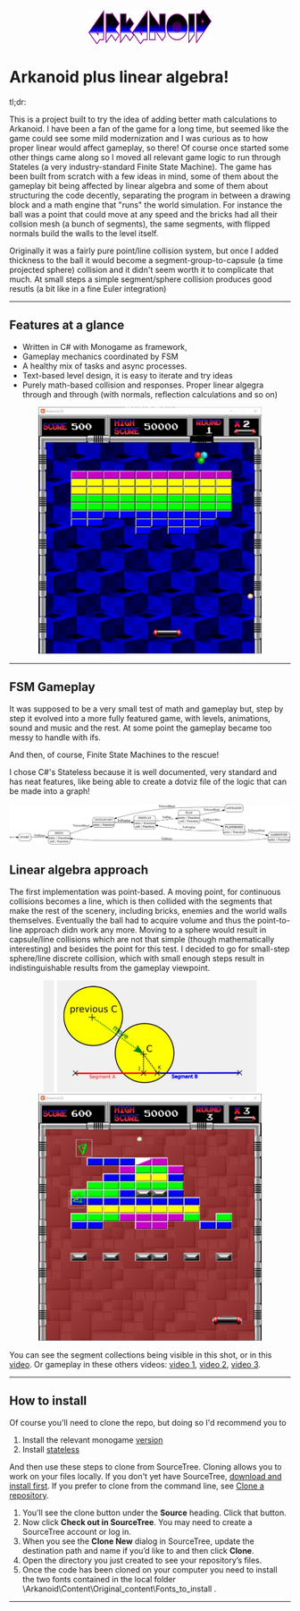 <p align="center">
  <img src="Readmedia/ArkaLogo.png">
</p>

Arkanoid plus linear algebra!
============

tl;dr:

This is a project built to try the idea of adding better math calculations to Arkanoid. I have been a fan of the game for a long time, but seemed like the game could see some mild modernization and I was curious as to how proper linear would affect gameplay, so there!
Of course once started some other things came along so I moved all relevant game logic to run through Stateles (a very industry-standard Finite State Machine).
The game has been built from scratch with a few ideas in mind, some of them about the gameplay bit being affected by linear algebra and some of them about structuring the code decently, separating the program in between a drawing block and a math engine that "runs" the world simulation. For instance the ball was a point that could move at any speed and the bricks had all their collsion mesh (a bunch of segments), the same segments, with flipped normals build the walls to the level itself.

Originally it was a fairly pure point/line collision system, but once I added thickness to the ball it would become a segment-group-to-capsule (a time projected sphere) collision and it didn't seem worth it to complicate that much. At small steps a simple segment/sphere collision produces good resutls (a bit like in a fine Euler integration)

---
## Features at a glance

* Written in C# with Monogame as framework,
* Gameplay mechanics coordinated by FSM
* A healthy mix of tasks and async processes.
* Text-based level design, it is easy to iterate and try ideas
* Purely math-based collision and responses. Proper linear algegra through and through (with normals, reflection calculations and so on)

<p align="center">
  <img width="400" src="Readmedia/Arkanoid_01.jpg">
</p>

---
## FSM Gameplay

It was supposed to be a very small test of math and gameplay but, step by step it evolved into a more fully featured game, with levels, animations, sound and music and the rest. At some point the gameplay became too messy to handle with ifs.

And then, of course, Finite State Machines to the rescue!

I chose C#'s Stateless because it is well documented, very standard and has neat features, like being able to create a dotviz file of the logic that can be made into a graph!

<p align="center">
  <img src="Readmedia/Stateless_graph.jpg">
</p>

## Linear algebra approach

The first implementation was point-based. A moving point, for continuous collisions becomes a line, which is then collided with the segments that make the rest of the scenery, including bricks, enemies and the world walls themselves.
Eventually the ball had to acquire volume and thus the point-to-line approach didn work any more. Moving to a sphere would result in capsule/line collisions which are not that simple (though mathematically interesting) and besides the point for this test. I decided to go for small-step sphere/line discrete collision, which with small enough steps result in indistinguishable results from the gameplay viewpoint.

<p align="center">
   <img src="Readmedia/Circle_Graf.jpg" height=200>     
   <img width="400" src="Readmedia/Arkanoid_03.jpg">
</p>


You can see the segment collections being visible in this shot, or in this [video](https://www.youtube.com/watch?v=zr9vkhosWPQ). Or gameplay in these others videos: [video 1](https://youtu.be/OPIY_8-ykes), [video 2](https://youtu.be/ajtXl6vqBP8), [video 3](https://youtu.be/IcN0PoVV7M0).

---

## How to install

Of course you'll need to clone the repo, but doing so I'd recommend you to 

1. Install the relevant monogame [version](https://docs.monogame.net/articles/getting_started/index.html)
2. Install [stateless](https://www.nuget.org/packages/stateless)

And then use these steps to clone from SourceTree. Cloning allows you to work on your files locally. If you don't yet have SourceTree, [download and install first](https://www.sourcetreeapp.com/). If you prefer to clone from the command line, see [Clone a repository](https://confluence.atlassian.com/x/4whODQ).

1. You’ll see the clone button under the **Source** heading. Click that button.
2. Now click **Check out in SourceTree**. You may need to create a SourceTree account or log in.
3. When you see the **Clone New** dialog in SourceTree, update the destination path and name if you’d like to and then click **Clone**.
4. Open the directory you just created to see your repository’s files.
5. Once the code has been cloned on your computer you need to install the two fonts contained in the local folder \Arkanoid\Content\Original_content\Fonts_to_install .


---
